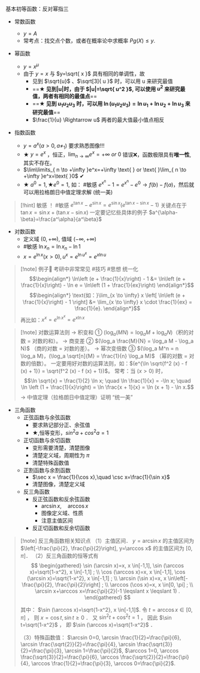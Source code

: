 基本初等函数：反对幂指三

- 常数函数
	- $y=A$ 
	- 常考点：找交点个数，或者在概率论中求概率 $P{g(X)\leq y}$.

- 幂函数
	- $y=x^\mu$
	- 由于 $y=x$ 与 $y=\sqrt{ x }$ 具有相同的单调性，故
		- 见到 $\sqrt{u}$  、$\sqrt[3]{ u }$ 时，可以用 u 来研究最值
		- ==**$\bigstar$ 见到|u|时，由于 $|u|=\sqrt{ u^2 }$, 可以使用 $u^2$ 来研究最值，两者有相同的最值点**==
		- ==**$\bigstar$ 见到 $u_{1}u_{2}u_{3}$ 时，可以用 $\ln(u_{1}u_{2}u_{3})=\ln u_{1}+\ln u_{2}+\ln u_{3}$ 来研究最值**==
		-  $\frac{1}{u} \Rightarrow u$ 两者的最大值最小值点相反

- 指数函数
	- $y=a^x(a>0,a\neq_{1})$ 要求熟悉图像!!!
	- $\bigstar$ $y=e^x$ ，恒正，$\lim_{ n \to \infty }e^x=+\infty \text{ } or \text{ }0$ 错误❌，函数极限具有**唯一性**, 其实不存在。
	- $\lim\limits_{ n \to +\infty }e^x=+\infty \text{ } or \text{ }\lim_{ n \to +\infty }e^x=\text{ }0$ ✔
	- $\bigstar$ $a^0=1,\bigstar e^0=1$, 如： #敏感 $e^{x^n}-1=e^{x^n}-e^0\rightarrow f(b)-f(a)$，然后就可以用拉格朗日中值定理求解 (统一美)

> [!hint] 敏感 ！
> #敏感 $e^{\tan x}-e^{\sin x}=e^{\sin x}\bigl(e^{\tan x-\sin x}-1\bigr)$
> 关键点在于 $\tan x=\sin x+(\tan x-\sin x)$
> 一定要记忆些具体的例子
> $a^{\alpha-\beta}=\frac{a^\alpha}{a^\beta}$


- 对数函数
	- 定义域 $(0,+\infty)$, 值域 $(-\infty,+\infty)$
	- #敏感 $\ln x_{n}=\ln x_{n}-\ln{1}$
	- $x=e^{\ln x}(x>0),u^x=e^{\ln u^x}=e^{x\ln u}$

> [!note] 例子🌰
> 考研中非常常见
> #技巧 #思想 统一化
> $$\begin{align*} \ln\left (e + \frac{1}{x}\right) - 1 &= \ln\left (e + \frac{1}{x}\right) - \ln e = \ln\left (1 + \frac{1}{ex}\right) \end{align*}$$
> $$\begin{align*} \text{如：}\lim_{x \to \infty} x \left[ \ln\left (e + \frac{1}{x}\right) - 1 \right] &= \lim_{x \to \infty} x \cdot \frac{1}{ex} = \frac{1}{e}. \end{align*}$$
> 再比如：$x^x=e^{\ln x^x}=e^{x\ln x}$

> [!note] 对数运算法则
→ 积变和
① $(\log_a (MN) = \log_a M + \log_a N)$（积的对数 = 对数的和）。
→ 商变差
 ② $(\log_a \frac{M}{N} = \log_a M - \log_a N)$ （商的对数 = 对数的差）。
→ 幂次变倍数
 ③ $(\log_a M^n = n \log_a M)，(\log_a \sqrt[n]{M} = \frac{1}{n} \log_a M)$ （幂的对数 = 对数的倍数）。
一定要用好对数的运算法则，如：$(e^{\ln \sqrt{f^2 (x) - f (x) + 1}} = \sqrt{f^2 (x) - f (x) + 1})$。
常考：当 $(x > 0)$ 时，
$$\ln \sqrt{x} = \frac{1}{2} \ln x; \quad \ln \frac{1}{x} = -\ln x; \quad \ln \left (1 + \frac{1}{x}\right) = \ln \frac{x + 1}{x} = \ln (x + 1) - \ln x.$$
→ 中值定理（拉格朗日中值定理）证明 “统一美”

- 三角函数
	- 正弦函数与余弦函数
		- 要求熟记部分正、余弦值
		- $\bigstar$,恒等变形，$sin^2a+cos^2a=1$
	- 正切函数与余切函数
		- 变形需要清楚，清楚图像
		- 清楚定义域，周期性为 $\pi$
		- 清楚特殊函数值
	- 正割函数与余割函数
		- $\sec x = \frac{1}{\cos x},\quad \csc x=\frac{1}{\sin x}$
		- 清楚图像，清楚定义域
	- 反三角函数
		- 反正弦函数和反余弦函数
			- $\arcsin x, \quad \arccos x$
			- 图像定义域、性质
			- 注意主值区间
		- 反正切函数和反余切函数

> [!note] 反三角函数相关知识点
（1）主值区间．
$y=\arcsin x$ 的主值区间为 $\left[-\frac{\pi}{2}, \frac{\pi}{2}\right], y=\arccos x$ 的主值区间为 $[0, \pi]$．
（2）反三角函数的恒等式有
> $$
\begin{gathered}
\sin (\arcsin x)=x, x \in[-1,1], \sin (\arccos x)=\sqrt{1-x^2}, x \in[-1,1] ; \\
\cos (\arccos x)=x, x \in[-1,1], \cos (\arcsin x)=\sqrt{1-x^2}, x \in[-1,1] ; \\
\arcsin (\sin x)=x, x \in\left[-\frac{\pi}{2}, \frac{\pi}{2}\right] ; \\
\arccos (\cos x)=x, x \in[0, \pi] ; \\
\arcsin x+\arccos x=\frac{\pi}{2}(-1 \leqslant x \leqslant 1) .
\end{gathered}
> $$
> 
> 其中： $\sin (\arccos x)=\sqrt{1-x^2}, x \in[-1,1]$.
> 令 $t=\arccos x \in[0, \pi]$ ，
> 则 $x=\cos t, \sin t \geqslant 0$ ．
> 又 $\sin ^2 t+\cos ^2 t=1$ ，
> 因此 $\sin t=\sqrt{1-x^2}$ ，
> 即 $\sin (\arccos x)=\sqrt{1-x^2}$ ．
> 
> （3）特殊函数值：
> $\arcsin 0=0, \arcsin \frac{1}{2}=\frac{\pi}{6}, \arcsin \frac{\sqrt{2}}{2}=\frac{\pi}{4}, \arcsin \frac{\sqrt{3}}{2}=\frac{\pi}{3}, \arcsin 1=\frac{\pi}{2}$,
> $\arccos 1=0, \arccos \frac{\sqrt{3}}{2}=\frac{\pi}{6}, \arccos \frac{\sqrt{2}}{2}=\frac{\pi}{4}, \arccos \frac{1}{2}=\frac{\pi}{3}, \arccos 0=\frac{\pi}{2}$.

